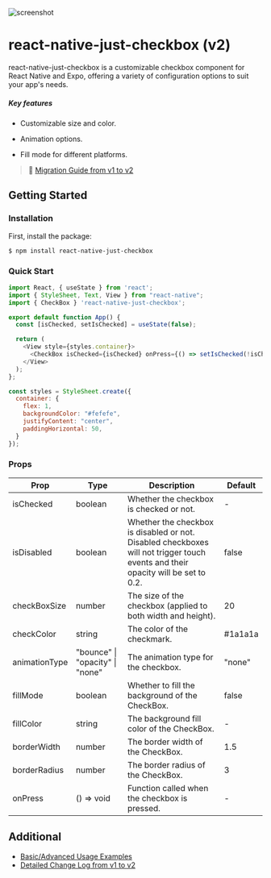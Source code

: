 ![screenshot](https://imgur.com/8ydX1ES.png)

# react-native-just-checkbox (v2)

react-native-just-checkbox is a customizable checkbox component for React Native and Expo, offering a variety of configuration options to suit your app's needs.

##### Key features

- Customizable size and color.

- Animation options.

- Fill mode for different platforms.

> 📌 [Migration Guide from v1 to v2](https://jinyoungjoh.gitbook.io/react-native-just-checkbox/migration-guide-v1-to-v2)

## Getting Started

### Installation

First, install the package:

```
$ npm install react-native-just-checkbox
```

### Quick Start

```javascript
import React, { useState } from 'react';
import { StyleSheet, Text, View } from "react-native";
import { CheckBox } 'react-native-just-checkbox';

export default function App() {
  const [isChecked, setIsChecked] = useState(false);

  return (
    <View style={styles.container}>
      <CheckBox isChecked={isChecked} onPress={() => setIsChecked(!isChecked)} />
    </View>
  );
};

const styles = StyleSheet.create({
  container: {
    flex: 1,
    backgroundColor: "#fefefe",
    justifyContent: "center",
    paddingHorizontal: 50,
  }
});

```

### Props

| Prop          | Type                            | Description                                                                                                                      | Default |
| ------------- | ------------------------------- | -------------------------------------------------------------------------------------------------------------------------------- | ------- |
| isChecked     | boolean                         | Whether the checkbox is checked or not.                                                                                          | -       |
| isDisabled    | boolean                         | Whether the checkbox is disabled or not. Disabled checkboxes will not trigger touch events and their opacity will be set to 0.2. | false   |
| checkBoxSize  | number                          | The size of the checkbox (applied to both width and height).                                                                     | 20      |
| checkColor    | string                          | The color of the checkmark.                                                                                                      | #1a1a1a |
| animationType | "bounce" \| "opacity" \| "none" | The animation type for the checkbox.                                                                                             | "none"  |
| fillMode      | boolean                         | Whether to fill the background of the CheckBox.                                                                                  | false   |
| fillColor     | string                          | The background fill color of the CheckBox.                                                                                       | -       |
| borderWidth   | number                          | The border width of the CheckBox.                                                                                                | 1.5     |
| borderRadius  | number                          | The border radius of the CheckBox.                                                                                               | 3       |
| onPress       | () => void                      | Function called when the checkbox is pressed.                                                                                    | -       |

## Additional

- [Basic/Advanced Usage Examples](https://jinyoungjoh.gitbook.io/react-native-just-checkbox/examples)
- [Detailed Change Log from v1 to v2](https://jinyoungjoh.gitbook.io/react-native-just-checkbox/change-log)

